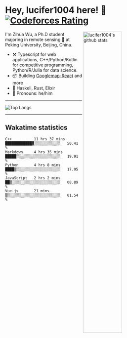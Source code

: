 # Hey, lucifer1004 here! :wave: [![Codeforces Rating](https://cfrating.ihcr.top/?user=lucifer1004&style=flat-square)](https://codeforces.com/profile/lucifer1004)

<img width="50%" align="right" alt="lucifer1004's github stats" src="https://github-readme-stats.vercel.app/api?username=lucifer1004&show_icons=true">

I'm Zihua Wu, a Ph.D student majoring in remote sensing :satellite: at Peking University, Beijing, China.

- :hammer_and_pick: Typescript for web applications, C++/Python/Kotlin for competitive programming, Python/R/Julia for data science.
- :package: Building [Googlemap-React](https://github.com/googlemap-react/googlemap-react) and more
- :seedling: Haskell, Rust, Elixir
- :man: Pronouns: he/him

---

![Top Langs](https://github-readme-stats.vercel.app/api/top-langs/?username=lucifer1004&layout=compact)

---

## Wakatime statistics

<!--START_SECTION:waka-->
```text
C++          11 hrs 37 mins  ████████████▓░░░░░░░░░░░░   50.41 % 
Markdown     4 hrs 35 mins   █████░░░░░░░░░░░░░░░░░░░░   19.91 % 
Python       4 hrs 8 mins    ████▒░░░░░░░░░░░░░░░░░░░░   17.95 % 
JavaScript   2 hrs 2 mins    ██▒░░░░░░░░░░░░░░░░░░░░░░   08.89 % 
Vue.js       21 mins         ▒░░░░░░░░░░░░░░░░░░░░░░░░   01.54 % 
```
<!--END_SECTION:waka-->
